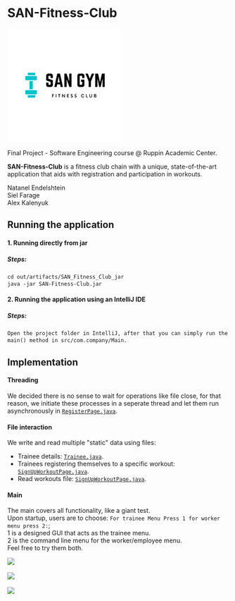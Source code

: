 # SAN-Fitness-Club 

<img src="LOGO.jpg">

Final Project - Software Engineering course @ Ruppin Academic Center.

**SAN-Fitness-Club** is a fitness club chain with a unique, state-of-the-art application
that aids with registration and participation in workouts.

Natanel Endelshtein  
Siel Farage  
Alex Kalenyuk

## Running the application

#### 1. Running directly from jar

##### Steps: 
    cd out/artifacts/SAN_Fitness_Club_jar
    java -jar SAN-Fitness-Club.jar

#### 2. Running the application using an IntelliJ IDE

##### Steps: 
    Open the project folder in IntelliJ, after that you can simply run the main() method in src/com.company/Main.

## Implementation 

#### Threading
We decided there is no sense to wait for operations like file close, for that reason,
we initiate these processes in a seperate thread and let them run asynchronously in [`RegisterPage.java`](https://github.com/Drizzynate28/SAN-Fitness-Club/blob/main/src/Pages/RegisterPage.java#L99).

#### File interaction
We write and read multiple "static" data using files:
- Trainee details: [`Trainee.java`](https://github.com/Drizzynate28/SAN-Fitness-Club/blob/main/src/Models/Trainee.java#L20).
- Trainees registering themselves to a specific workout: [`SignUpWorkoutPage.java`](https://github.com/Drizzynate28/SAN-Fitness-Club/blob/main/src/Pages/SignUpWorkoutPage.java#L116).
- Read workouts file: [`SignUpWorkoutPage.java`](https://github.com/Drizzynate28/SAN-Fitness-Club/blob/main/src/Pages/SignUpWorkoutPage.java#L33).

#### Main
The main covers all functionality, like a giant test.  
Upon startup, users are to choose: `For trainee Menu Press 1 for worker menu press 2:`;  
1 is a designed GUI that acts as the trainee menu.  
2 is the command line menu for the worker/employee menu.  
Feel free to try them both.

![](screenshots/1.png)

![](screenshots/2.png)

![](screenshots/3.png)
